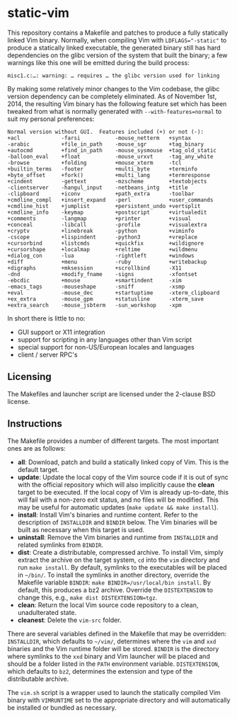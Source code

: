 static-vim
==========

This repository contains a Makefile and patches to produce a fully statically
linked Vim binary. Normally, when compiling Vim with `LDFLAGS="-static"` to
produce a statically linked executable, the generated binary still has hard
dependencies on the glibc version of the system that built the binary; a few
warnings like this one will be emitted during the build process:

    misc1.c:…: warning: … requires … the glibc version used for linking

By making some relatively minor changes to the Vim codebase, the glibc version
dependency can be completely eliminated. As of November 1st, 2014, the
resulting Vim binary has the following feature set which has been tweaked from
what is normally generated with `--with-features=normal` to suit my personal
preferences:

    Normal version without GUI.  Features included (+) or not (-):
    +acl             -farsi           -mouse_netterm   +syntax
    -arabic          +file_in_path    -mouse_sgr       +tag_binary
    +autocmd         +find_in_path    -mouse_sysmouse  +tag_old_static
    -balloon_eval    +float           -mouse_urxvt     -tag_any_white
    -browse          +folding         +mouse_xterm     -tcl
    +builtin_terms   -footer          +multi_byte      +terminfo
    +byte_offset     +fork()          +multi_lang      +termresponse
    +cindent         -gettext         -mzscheme        +textobjects
    -clientserver    -hangul_input    -netbeans_intg   +title
    -clipboard       +iconv           +path_extra      -toolbar
    +cmdline_compl   +insert_expand   -perl            +user_commands
    +cmdline_hist    +jumplist        +persistent_undo +vertsplit
    +cmdline_info    -keymap          +postscript      +virtualedit
    +comments        -langmap         +printer         +visual
    +conceal         -libcall         -profile         +visualextra
    +cryptv          +linebreak       -python          +viminfo
    -cscope          +lispindent      -python3         +vreplace
    +cursorbind      +listcmds        +quickfix        +wildignore
    +cursorshape     +localmap        +reltime         +wildmenu
    +dialog_con      -lua             -rightleft       +windows
    +diff            +menu            -ruby            +writebackup
    +digraphs        +mksession       +scrollbind      -X11
    -dnd             +modify_fname    -signs           -xfontset
    -ebcdic          +mouse           +smartindent     -xim
    -emacs_tags      -mouseshape      -sniff           -xsmp
    +eval            -mouse_dec       +startuptime     -xterm_clipboard
    +ex_extra        -mouse_gpm       +statusline      -xterm_save
    +extra_search    -mouse_jsbterm   -sun_workshop    -xpm

In short there is little to no:

- GUI support or X11 integration
- support for scripting in any languages other than Vim script
- special support for non-US/European locales and languages
- client / server RPC's

Licensing
---------

The Makefiles and launcher script are licensed under the 2-clause BSD license.

Instructions
------------

The Makefile provides a number of different targets. The most important ones
are as follows:

- **all**: Download, patch and build a statically linked copy of Vim. This is
  the default target.
- **update**: Update the local copy of the Vim source code if it is out of sync
  with the official repository which will also implicitly cause the **clean**
  target to be executed. If the local copy of Vim is already up-to-date, this
  will fail with a non-zero exit status, and no files will be modified. This
  may be useful for automatic updates (`make update && make install`).
- **install**: Install Vim's binaries and runtime content. Refer to the
  description of `INSTALLDIR` and `BINDIR` below. The Vim binaries will be
  built as necessary when this target is used.
- **uninstall**: Remove the Vim binaries and runtime from `INSTALLDIR` and
  related symlinks from `BINDIR`.
- **dist**: Create a distributable, compressed archive. To install Vim, simply
  extract the archive on the target system, `cd` into the `vim` directory and
  run `make install`. By default, symlinks to the executables will be placed in
  `~/bin/`. To install the symlinks in another directory, override the Makefile
  variable `BINDIR`: `make BINDIR=/usr/local/bin install`. By default, this
  produces a bz2 archive. Override the `DISTEXTENSION` to change this, e.g.,
  `make dist DISTEXTENSION=tgz`.
- **clean**: Return the local Vim source code repository to a clean,
  unadulterated state.
- **cleanest**: Delete the `vim-src` folder.

There are several variables defined in the Makefile that may be overridden:
`INSTALLDIR`, which defaults to `~/vim/`, determines where the `vim` and `xxd`
binaries and the Vim runtime folder will be stored. `BINDIR` is the directory
where symlinks to the `xxd` binary and Vim launcher will be placed and should
be a folder listed in the `PATH` environment variable. `DISTEXTENSION`, which
defaults to `bz2`, determines the extension and type of the distributable
archive.

The `vim.sh` script is a wrapper used to launch the statically compiled Vim
binary with `VIMRUNTIME` set to the appropriate directory and will
automatically be installed or bundled as necessary.
